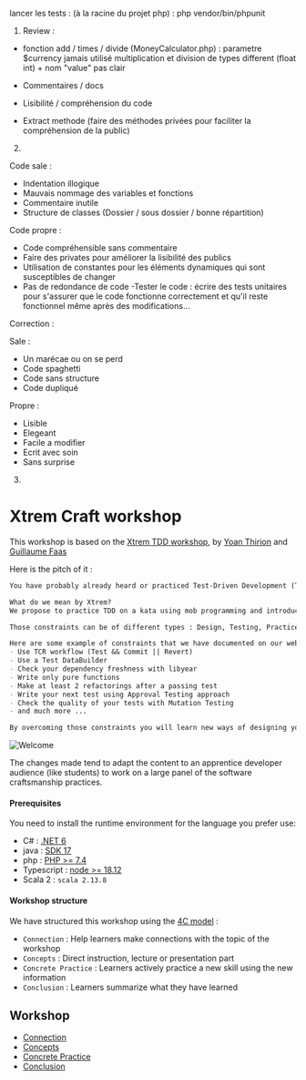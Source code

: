 
lancer les tests : (à la racine du projet php) : php vendor/bin/phpunit

1) Review :

- fonction add / times / divide (MoneyCalculator.php) :
	parametre $currency jamais utilisé
	multiplication et division de types different (float int) + nom "value" pas clair

- Commentaires / docs
- Lisibilité / compréhension du code
- Extract methode (faire des méthodes privées pour faciliter la compréhension de la public)


2)

Code sale :
- Indentation illogique
- Mauvais nommage des variables et fonctions
- Commentaire inutile
- Structure de classes (Dossier / sous dossier / bonne répartition)


Code propre :
- Code compréhensible sans commentaire
- Faire des privates pour améliorer la lisibilité des publics
- Utilisation de constantes pour les éléments dynamiques qui sont susceptibles de changer
- Pas de redondance de code
-Tester le code : écrire des tests unitaires pour s'assurer que le code fonctionne correctement et qu'il reste fonctionnel même après des modifications...

Correction : 

Sale : 
- Un marécae ou on se perd
- Code spaghetti
- Code sans structure
- Code dupliqué

Propre :
- Lisible
- Elegeant 
- Facile a modifier
- Ecrit avec soin
- Sans surprise

3) 




# Xtrem Craft workshop

This workshop is based on the [Xtrem TDD workshop](https://github.com/les-tontons-crafters/xtrem-tdd-money-kata), 
by [Yoan Thirion](https://github.com/ythirion) and [Guillaume Faas](https://github.com/Tr00d)  

Here is the pitch of it :

```markdown
You have probably already heard or practiced Test-Driven Development (TDD) but have you already tried it in an Xtrem way?

What do we mean by Xtrem?
We propose to practice TDD on a kata using mob programming and introducing different constraints that you will pick randomly. We expect you to find smart ways to overcome those constraints.

Those constraints can be of different types : Design, Testing, Practice, Architecture.

Here are some example of constraints that we have documented on our website :
- Use TCR workflow (Test && Commit || Revert)
- Use a Test DataBuilder
- Check your dependency freshness with libyear
- Write only pure functions
- Make at least 2 refactorings after a passing test
- Write your next test using Approval Testing approach
- Check the quality of your tests with Mutation Testing
- and much more ...

By overcoming those constraints you will learn new ways of designing your code that you will be able to use in your day-to-day.
```

![Welcome](docs/img/xtrem-tdd-logo.png)

The changes made tend to adapt the content to an apprentice developer audience (like students) to work on a large panel of the software craftsmanship practices. 

#### Prerequisites
You need to install the runtime environment for the language you prefer use:

- C# : [.NET 6](https://dotnet.microsoft.com/en-us/download/dotnet/6.0)
- java : [SDK 17](https://www.oracle.com/java/technologies/downloads/)
- php : [PHP >= 7.4](https://www.php.net/manual/en/install.php)
- Typescript : [node >= 18.12](https://docs.npmjs.com/downloading-and-installing-node-js-and-npm)
- Scala 2 : `scala 2.13.8`

#### Workshop structure
We have structured this workshop using the [4C model](https://www.bowperson.com/2017/11/reposting-a-quick-guide-to-the-4cs-map/) :

- `Connection` : Help learners make connections with the topic of the workshop
- `Concepts` : Direct instruction, lecture or presentation part
- `Concrete Practice` : Learners actively practice a new skill using the new information
- `Conclusion` :  Learners summarize what they have learned

## Workshop
- [Connection](docs/connection.md)
- [Concepts](docs/concepts.md)
- [Concrete Practice](docs/facilitation.md)
- [Conclusion](docs/conclusion.md)
